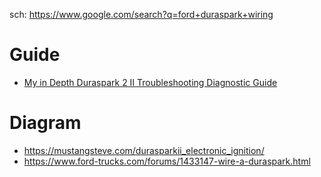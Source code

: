 sch: https://www.google.com/search?q=ford+duraspark+wiring

# Guide
- [My in Depth Duraspark 2 II Troubleshooting Diagnostic Guide](https://youtu.be/RylhE4_HSPU)

# Diagram
- https://mustangsteve.com/durasparkii_electronic_ignition/
- https://www.ford-trucks.com/forums/1433147-wire-a-duraspark.html
